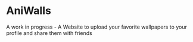 AniWalls
========

A work in progress - A Website to upload your favorite wallpapers to your profile and share them with friends
